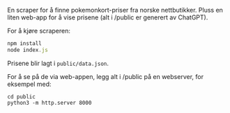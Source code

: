 En scraper for å finne pokemonkort-priser fra norske nettbutikker.
Pluss en liten web-app for å vise prisene (alt i /public er generert av ChatGPT).

For å kjøre scraperen:

```js
npm install
node index.js
```

Prisene blir lagt i `public/data.json`. 

For å se på de via web-appen, legg alt i /public på en webserver, for eksempel med:
```
cd public
python3 -m http.server 8000  
```